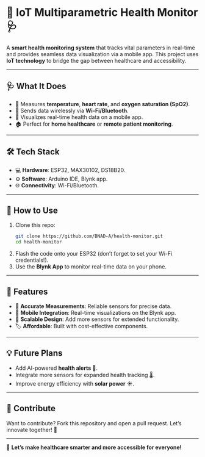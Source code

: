 # 🌟 **IoT Multiparametric Health Monitor**  🩺

A **smart health monitoring system** that tracks vital parameters in real-time and provides seamless data visualization via a mobile app. This project uses **IoT technology** to bridge the gap between healthcare and accessibility.  

---

## 🩺 **What It Does**  
- 📏 Measures **temperature**, **heart rate**, and **oxygen saturation (SpO2)**.  
- 📡 Sends data wirelessly via **Wi-Fi/Bluetooth**.  
- 📱 Visualizes real-time health data on a mobile app.  
- 🏠 Perfect for **home healthcare** or **remote patient monitoring**.  

---

## 🛠️ **Tech Stack**  
- 💻 **Hardware**: ESP32, MAX30102, DS18B20.  
- ⚙️ **Software**: Arduino IDE, Blynk app.  
- 🌐 **Connectivity**: Wi-Fi/Bluetooth.  

---

## 🚀 **How to Use**  
1. Clone this repo:  
   ```bash
   git clone https://github.com/BNAD-A/health-monitor.git
   cd health-monitor
   ```  
2. Flash the code onto your ESP32 (don’t forget to set your Wi-Fi credentials!).  
3. Use the **Blynk App** to monitor real-time data on your phone.  

---

## 🌟 **Features**  
- 🧠 **Accurate Measurements**: Reliable sensors for precise data.  
- 📲 **Mobile Integration**: Real-time visualizations on the Blynk app.  
- 🔌 **Scalable Design**: Add more sensors for extended functionality.  
- 🏷️ **Affordable**: Built with cost-effective components.  

---

## 💡 **Future Plans**  
- Add AI-powered **health alerts** 🧠.  
- Integrate more sensors for expanded health tracking 🌡️.  
- Improve energy efficiency with **solar power** ☀️.  

---

## 🤝 **Contribute**  
Want to contribute? Fork this repository and open a pull request. Let’s innovate together! 🚀  

---


🎉 **Let’s make healthcare smarter and more accessible for everyone!**  

